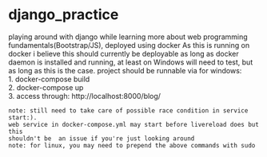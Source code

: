 # django_practice
playing around with django while learning more about web programming fundamentals(Bootstrap/JS), deployed using docker
  As this is running on docker i believe this should currently be deployable as long as docker daemon is installed and running, at least on Windows
  will need to test, but as long as this is the case. project should be runnable via 
  for windows:  
    1. docker-compose build   
    2. docker-compose up  
    3. access through: http://localhost:8000/blog/
   
  
    note: still need to take care of possible race condition in service start:).
    web service in docker-compose.yml may start before livereload does but this 
    shouldn't be  an issue if you're just looking around 
    note: for linux, you may need to prepend the above commands with sudo 
    
